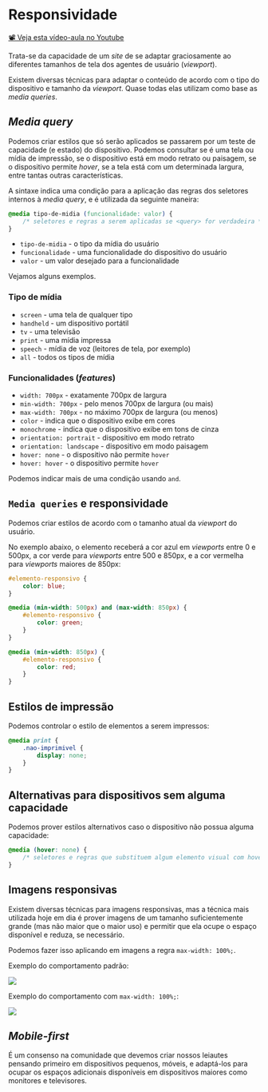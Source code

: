 # Responsividade

[📽 Veja esta vídeo-aula no Youtube](https://youtu.be/ltndQE-fqSg)

Trata-se da capacidade de um _site_ de se adaptar graciosamente ao diferentes tamanhos de tela dos agentes de usuário (_viewport_).

Existem diversas técnicas para adaptar o conteúdo de acordo com o tipo do dispositivo e tamanho da _viewport_. Quase todas elas utilizam como base as _media queries_.

## _Media query_

Podemos criar estilos que só serão aplicados se passarem por um teste de capacidade (e estado) do dispositivo. Podemos consultar se é uma tela ou mídia de impressão, se o dispositivo está em modo retrato ou paisagem, se o dispositivo permite _hover_, se a tela está com um determinada largura, entre tantas outras características.

A sintaxe indica uma condição para a aplicação das regras dos seletores internos à _media query_, e é utilizada da seguinte maneira:

```css
@media tipo-de-midia (funcionalidade: valor) {
    /* seletores e regras a serem aplicadas se <query> for verdadeira */
}
```

* `tipo-de-midia` - o tipo da mídia do usuário
* `funcionalidade` - uma funcionalidade do dispositivo do usuário
* `valor` - um valor desejado para a funcionalidade

Vejamos alguns exemplos.

### Tipo de mídia

- `screen` - uma tela de qualquer tipo
- `handheld` - um dispositivo portátil
- `tv` - uma televisão
- `print` - uma mídia impressa
- `speech` - mídia de voz (leitores de tela, por exemplo)
- `all` - todos os tipos de mídia

### Funcionalidades (_features_)

- `width: 700px` - exatamente 700px de largura
- `min-width: 700px` - pelo menos 700px de largura (ou mais)
- `max-width: 700px` - no máximo 700px de largura (ou menos)
- `color` - indica que o dispositivo exibe em cores
- `monochrome` - indica que o dispositivo exibe em tons de cinza
- `orientation: portrait` - dispositivo em modo retrato
- `orientation: landscape` - dispositivo em modo paisagem
- `hover: none` - o dispositivo não permite `hover`
- `hover: hover` - o dispositivo permite `hover`

Podemos indicar mais de uma condição usando `and`.

## `Media queries` e responsividade

Podemos criar estilos de acordo com o tamanho atual da _viewport_ do usuário.

No exemplo abaixo, o elemento receberá a cor azul em  _viewports_ entre 0 e 500px, a cor verde para _viewports_ entre 500 e 850px, e a cor vermelha para _viewports_ maiores de 850px:

```css
#elemento-responsivo {
    color: blue;
}

@media (min-width: 500px) and (max-width: 850px) {
    #elemento-responsivo {
        color: green;
    }
}

@media (min-width: 850px) {
    #elemento-responsivo {
        color: red;
    }
}
```

## Estilos de impressão

Podemos controlar o estilo de elementos a serem impressos:

```css
@media print {
    .nao-imprimivel {
        display: none;
    }
}
```

## Alternativas para dispositivos sem alguma capacidade

Podemos prover estilos alternativos caso o dispositivo não possua alguma capacidade:

```css
@media (hover: none) {
    /* seletores e regras que substituem algum elemento visual com hover */
}
```

## Imagens responsivas

Existem diversas técnicas para imagens responsivas, mas a técnica mais utilizada hoje em dia é prover imagens de um tamanho suficientemente grande (mas não maior que o maior uso) e permitir que ela ocupe o espaço disponível e reduza, se necessário.

Podemos fazer isso aplicando em imagens a regra `max-width: 100%;`.

Exemplo do comportamento padrão:

![](000100.gif)

Exemplo do comportamento com `max-width: 100%;`:

![](000099.gif)

## _Mobile-first_

É um consenso na comunidade que devemos criar nossos leiautes pensando primeiro em dispositivos pequenos, móveis, e adaptá-los para ocupar os espaços adicionais disponíveis em dispositivos maiores como monitores e televisores.